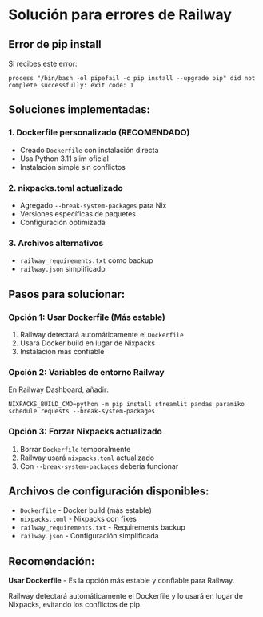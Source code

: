 # Solución para errores de Railway

## Error de pip install

Si recibes este error:
```
process "/bin/bash -ol pipefail -c pip install --upgrade pip" did not complete successfully: exit code: 1
```

## Soluciones implementadas:

### 1. Dockerfile personalizado (RECOMENDADO)
- Creado `Dockerfile` con instalación directa
- Usa Python 3.11 slim oficial
- Instalación simple sin conflictos

### 2. nixpacks.toml actualizado
- Agregado `--break-system-packages` para Nix
- Versiones específicas de paquetes
- Configuración optimizada

### 3. Archivos alternativos
- `railway_requirements.txt` como backup
- `railway.json` simplificado

## Pasos para solucionar:

### Opción 1: Usar Dockerfile (Más estable)
1. Railway detectará automáticamente el `Dockerfile`
2. Usará Docker build en lugar de Nixpacks
3. Instalación más confiable

### Opción 2: Variables de entorno Railway
En Railway Dashboard, añadir:
```
NIXPACKS_BUILD_CMD=python -m pip install streamlit pandas paramiko schedule requests --break-system-packages
```

### Opción 3: Forzar Nixpacks actualizado
1. Borrar `Dockerfile` temporalmente
2. Railway usará `nixpacks.toml` actualizado
3. Con `--break-system-packages` debería funcionar

## Archivos de configuración disponibles:

- `Dockerfile` - Docker build (más estable)
- `nixpacks.toml` - Nixpacks con fixes
- `railway_requirements.txt` - Requirements backup
- `railway.json` - Configuración simplificada

## Recomendación:

**Usar Dockerfile** - Es la opción más estable y confiable para Railway.

Railway detectará automáticamente el Dockerfile y lo usará en lugar de Nixpacks, evitando los conflictos de pip.